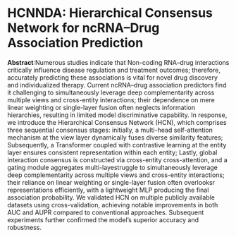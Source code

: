 # HCNNDA: Hierarchical Consensus Network for ncRNA–Drug Association Prediction
**Abstract**:Numerous studies indicate that Non-coding RNA–drug interactions critically influence disease regulation and treatment outcomes; therefore, accurately predicting these associations is vital for novel drug discovery and individualized therapy. Current ncRNA–drug association predictors find it challenging to simultaneously leverage deep complementarity across multiple views and cross-entity interactions; their dependence on mere linear weighting or single-layer fusion often neglects information hierarchies, resulting in limited model discriminative capability. In response, we introduce the Hierarchical Consensus Network (HCN), which comprises three sequential consensus stages: initially, a multi-head self-attention mechanism at the view layer dynamically fuses diverse similarity features; Subsequently, a Transformer coupled with contrastive learning at the entity layer ensures consistent representation within each entity; Lastly, global interaction consensus is constructed via cross-entity cross-attention, and a gating module aggregates multi-layestruggle to simultaneously leverage deep complementarity across multiple views and cross-entity interactions; their reliance on linear weighting or single-layer fusion often overlooksr representations efficiently, with a lightweight MLP producing the final association probability. We validated HCN on multiple publicly available datasets using cross-validation, achieving notable improvements in both AUC and AUPR compared to conventional approaches. Subsequent experiments further confirmed the model’s superior accuracy and robustness. 
